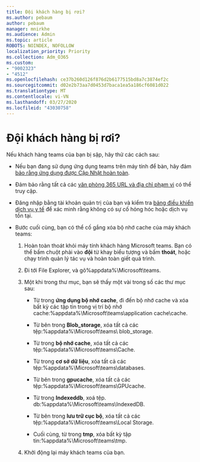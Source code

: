 ```yaml
---
title: Đội khách hàng bị rơi?
ms.author: pebaum
author: pebaum
manager: mnirkhe
ms.audience: Admin
ms.topic: article
ROBOTS: NOINDEX, NOFOLLOW
localization_priority: Priority
ms.collection: Adm_O365
ms.custom:
- "9002323"
- "4512"
ms.openlocfilehash: ce37b260d126f876d2b6177515bd8a7c3874ef2c
ms.sourcegitcommit: d02e2b73aa7d0453d7baca1ea5a186cf6081d022
ms.translationtype: MT
ms.contentlocale: vi-VN
ms.lasthandoff: 03/27/2020
ms.locfileid: "43030758"
---
```

# <a name="teams-client-crashing"></a>Đội khách hàng bị rơi?

Nếu khách hàng teams của bạn bị sập, hãy thử các cách sau:

- Nếu bạn đang sử dụng ứng dụng teams trên máy tính để bàn, hãy đảm [bảo rằng ứng dụng được Cập Nhật hoàn toàn](https://support.office.com/article/Update-Microsoft-Teams-535a8e4b-45f0-4f6c-8b3d-91bca7a51db1).

- Đảm bảo rằng tất cả các [văn phòng 365 URL và địa chỉ phạm vi](https://docs.microsoft.com/microsoftteams/connectivity-issues) có thể truy cập.

- Đăng nhập bằng tài khoản quản trị của bạn và kiểm tra [bảng điều khiển dịch vụ y tế](https://docs.microsoft.com/office365/enterprise/view-service-health) để xác minh rằng không có sự cố hỏng hóc hoặc dịch vụ tồn tại.

 - Bước cuối cùng, bạn có thể cố gắng xóa bộ nhớ cache của máy khách teams:

    1.  Hoàn toàn thoát khỏi máy tính khách hàng Microsoft teams. Bạn có thể bấm chuột phải vào **đội** từ khay biểu tượng và bấm **thoát**, hoặc chạy trình quản lý tác vụ và hoàn toàn giết quá trình.

    2.  Đi tới File Explorer, và gõ%appdata%\Microsoft\teams.

    3.  Một khi trong thư mục, bạn sẽ thấy một vài trong số các thư mục sau:

         - Từ trong **ứng dụng bộ nhớ cache**, đi đến bộ nhớ cache và xóa bất kỳ các tập tin trong vị trí bộ nhớ cache:%appdata%\Microsoft\teams\application cache\cache.

        - Từ bên trong **Blob_storage**, xóa tất cả các tệp:%appdata%\Microsoft\teams\ blob_storage.

        - Từ trong **bộ nhớ cache**, xóa tất cả các tệp:%appdata%\Microsoft\teams\Cache.

        - Từ trong **cơ sở dữ liệu**, xóa tất cả các tệp:%appdata%\Microsoft\teams\databases.

        - Từ bên trong **gpucache**, xóa tất cả các tệp:%appdata%\Microsoft\teams\GPUcache.

        - Từ trong **Indexeddb**, xoá tệp. db:%appdata%\Microsoft\teams\IndexedDB.

        - Từ bên trong **lưu trữ cục bộ**, xóa tất cả các tệp:%appdata%\Microsoft\teams\Local Storage.

        - Cuối cùng, từ trong **tmp**, xóa bất kỳ tập tin:%appdata%\Microsoft\teams\tmp.

    4. Khởi động lại máy khách teams của bạn.
